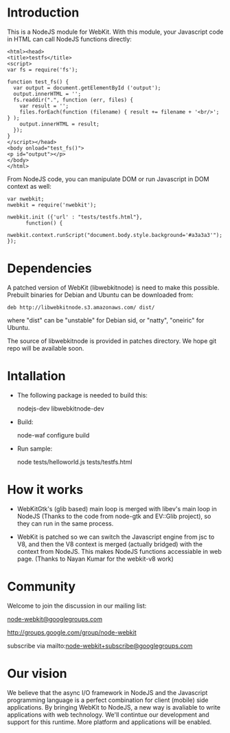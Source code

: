 Introduction
============
This is a NodeJS module for WebKit. With this module, your Javascript code in HTML can call NodeJS functions directly:

    <html><head>
    <title>testfs</title>
    <script>
    var fs = require('fs');
    
    function test_fs() {
      var output = document.getElementById ('output');
      output.innerHTML = '';
      fs.readdir(".", function (err, files) {
        var result = '';
        files.forEach(function (filename) { result += filename + '<br/>'; } );
        output.innerHTML = result;
      });
    }
    </script></head>
    <body onload="test_fs()">
    <p id="output"></p>
    </body>
    </html>

From NodeJS code, you can manipulate DOM or run Javascript in DOM context as well:

    var nwebkit;
    nwebkit = require('nwebkit');

    nwebkit.init ({'url' : "tests/testfs.html"},
	      function() {
		  nwebkit.context.runScript("document.body.style.background='#a3a3a3'");
    });


Dependencies
============

A patched version of WebKit (libwebkitnode) is need to make this possible. Prebuilt binaries for Debian and Ubuntu can be downloaded from:

    deb http://libwebkitnode.s3.amazonaws.com/ dist/

where "dist" can be "unstable" for Debian sid, or "natty", "oneiric" for Ubuntu.

The source of libwebkitnode is provided in patches directory. We hope git repo will be available soon.


Intallation
===========

* The following package is needed to build this:

    nodejs-dev libwebkitnode-dev

* Build:

    node-waf configure build

* Run sample:

    node tests/helloworld.js tests/testfs.html

How it works
============

* WebKitGtk's (glib based) main loop is merged with libev's main loop in NodeJS (Thanks to the code from node-gtk and EV::Glib project), so they can run in the same process.

* WebKit is patched so we can switch the Javascript engine from jsc to V8, and then the V8 context is merged (actually bridged) with the context from NodeJS. This makes NodeJS functions accessiable in web page. (Thanks to Nayan Kumar for the webkit-v8 work)

Community
=========

Welcome to join the discussion in our mailing list:

node-webkit@googlegroups.com

http://groups.google.com/group/node-webkit

subscribe via mailto:node-webkit+subscribe@googlegroups.com

Our vision
==========

We believe that the async I/O framework in NodeJS and the Javascript programming language is a perfect combination for client (mobile) side applications. By bringing WebKit to NodeJS, a new way is avaliable to write applications with web technology. We'll contintue our development and support for this runtime. More platform and applications will be enabled.